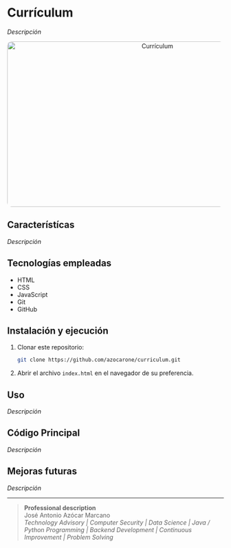 # Currículum

_Descripción_

<div align="center"><img src="assets/img/screenshot.gif" alt="Currículum" width="683" height="384" style="border-radius: 10px;"></div>

## Característícas

_Descripción_

## Tecnologías empleadas

- HTML
- CSS
- JavaScript
- Git
- GitHub

## Instalación y ejecución

1. Clonar este repositorio:
   
   ```bash
   git clone https://github.com/azocarone/curriculum.git
   ```

2. Abrir el archivo `index.html` en el navegador de su preferencia.

## Uso

_Descripción_

## Código Principal

_Descripción_

## Mejoras futuras

_Descripción_

---

> **Professional description**<br>
> José Antonio Azócar Marcano<br>
> _Technology Advisory | Computer Security | Data Science | Java / Python Programming | Backend Development | Continuous Improvement | Problem Solving_